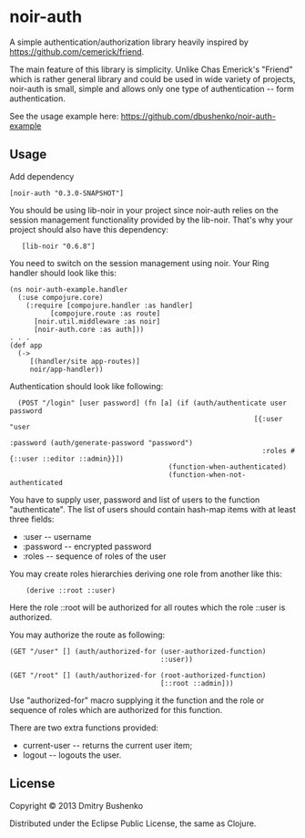 # noir-auth

A simple authentication/authorization library heavily inspired by https://github.com/cemerick/friend.

The main feature of this library is simplicity. Unlike Chas Emerick's "Friend" which is rather general
library and could be used in wide variety of projects, noir-auth is small, simple and allows only
one type of authentication -- form authentication.

See the usage example here: https://github.com/dbushenko/noir-auth-example

## Usage

Add dependency

	[noir-auth "0.3.0-SNAPSHOT"]

You should be using lib-noir in your project since noir-auth relies on
the session management functionality provided by the lib-noir. That's why your project
should also have this dependency:

       [lib-noir "0.6.8"]

You need to switch on the session management using noir. Your Ring handler should look like this:


    (ns noir-auth-example.handler
      (:use compojure.core)
        (:require [compojure.handler :as handler]
	          [compojure.route :as route]
		  [noir.util.middleware :as noir]
		  [noir-auth.core :as auth]))
	. . .
	(def app
	  (->
	     [(handler/site app-routes)]
	     noir/app-handler))


Authentication should look like following:

	  (POST "/login" [user password] (fn [a] (if (auth/authenticate user password
                                                                [{:user "user
                                                                  :password (auth/generate-password "password")
                                                                  :roles #{::user ::editor ::admin}}])
                                           (function-when-authenticated)
                                           (function-when-not-authenticated

You have to supply user, password and list of users to the function "authenticate". The list of users should contain
hash-map items with at least three fields:

* :user -- username
* :password -- encrypted password
* :roles -- sequence of roles of the user

You may create roles hierarchies deriving one role from another like this:

    	(derive ::root ::user)

Here the role ::root will be authorized for all routes which the role ::user is authorized.

You may authorize the route as following:

    (GET "/user" [] (auth/authorized-for (user-authorized-function)
                                         ::user))

    (GET "/root" [] (auth/authorized-for (root-authorized-function)
                                         [::root ::admin]))

Use "authorized-for" macro supplying it the function and the role or sequence of roles which are authorized
for this function.


There are two extra functions provided:

* current-user -- returns the current user item;
* logout -- logouts the user.

## License

Copyright © 2013 Dmitry Bushenko

Distributed under the Eclipse Public License, the same as Clojure.
